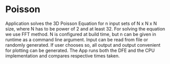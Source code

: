 # Poisson

Application solves the 3D Poisson Equation for n input sets of N x N x N size, where N has to be power of 2 and at least 32. For solving the equation we use FFT method. N is configured at build time, but n can be given in runtime as a command line argument. Input can be read from file or randomly generated. If user chooses so, all output and output convenient for plotting can be generated. The App runs both the DFE and the CPU implementation and compares respective times taken.
